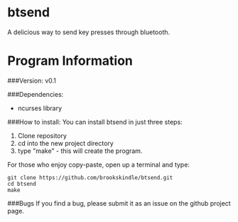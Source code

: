 btsend
======

A delicious way to send key presses through bluetooth.

Program Information
===================
###Version:
v0.1

###Dependencies:
* ncurses library

###How to install:
You can install btsend in just three steps:
1. Clone repository
2. cd into the new project directory
3. type "make" - this will create the program.

For those who enjoy copy-paste, open up a terminal and type:

```
git clone https://github.com/brookskindle/btsend.git
cd btsend
make
```

###Bugs
If you find a bug, please submit it as an issue on the github project page.
